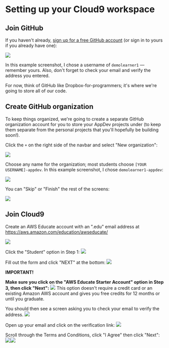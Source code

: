 # Setting up your Cloud9 workspace

## Join GitHub

If you haven't already, [sign up for a free GitHub account](https://github.com/join) \(or sign in to yours if you already have one\):

![](/assets/join-github.png)

In this example screenshot, I chose a username of `demolearner1` — remember yours. Also, don't forget to check your email and verify the address you entered.

For now, think of GitHub like Dropbox-for-programmers; it's where we're going to store all of our code.

## Create GitHub organization

To keep things organized, we're going to create a separate GitHub organization account for you to store your AppDev projects under \(to keep them separate from the personal projects that you'll hopefully be building soon!\).

Click the `+` on the right side of the navbar and select "New organization":

![](/assets/new-organization.png)

Choose any name for the organization; most students choose `[YOUR USERNAME]-appdev`. In this example screenshot, I chose `demolearner1-appdev`:

![](/assets/org-name.png)

You can "Skip" or "Finish" the rest of the screens:

![](/assets/finish-org.png)

## Join Cloud9


Create an AWS Educate account with an ".edu" email address at https://aws.amazon.com/education/awseducate/

![](/assets/join-aws-educate-1.png)

Click the "Student" option in Step 1:
![](/assets/join-aws-educate-2.png)

Fill out the form and click "NEXT" at the bottom:
![](/assets/join-aws-educate-3.png)

**IMPORTANT!**

**Make sure you click on the "AWS Educate Starter Account" option in Step 3, then click "Next":**
![](/assets/join-aws-educate-4.png)
This option doesn't require a credit card or an existing Amazon AWS account and gives you free credits for 12 months or until you graduate. 

You should then see a screen asking you to check your email to verify the address. ![](/assets/join-aws-educate-5.png)

Open up your email and click on the verification link:
![](/assets/join-aws-educate-6.png)

Scroll through the Terms and Conditions, click "I Agree" then click "Next":
![](/assets/join-aws-educate-7.png)![](/assets/join-aws-educate-7.png)